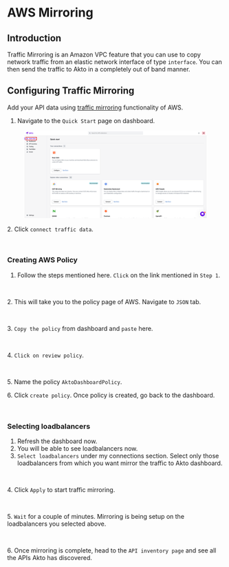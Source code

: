 # AWS Mirroring

## Introduction

Traffic Mirroring is an Amazon VPC feature that you can use to copy network traffic from an elastic network interface of type `interface`. You can then send the traffic to Akto in a completely out of band manner.

## Configuring Traffic Mirroring&#x20;

Add your API data using [traffic mirroring](https://docs.aws.amazon.com/vpc/latest/mirroring/what-is-traffic-mirroring.html) functionality of AWS.&#x20;

1. Navigate to the `Quick Start` page on dashboard.

<figure><img src="../.gitbook/assets/Frame 10 (1).png" alt=""><figcaption></figcaption></figure>

2\. Click `connect traffic data`.

<figure><img src="../.gitbook/assets/Frame 11 (1).png" alt=""><figcaption></figcaption></figure>

### Creating AWS Policy

1. Follow the steps mentioned here. `Click` on the link mentioned in `Step 1`.

<figure><img src="../.gitbook/assets/Frame 15 (4).png" alt=""><figcaption></figcaption></figure>

2\. This will take you to the policy page of AWS. Navigate to `JSON` tab.

<figure><img src="../.gitbook/assets/Frame 16 (5).png" alt=""><figcaption></figcaption></figure>

3\. `Copy the policy` from dashboard and `paste` here.

<figure><img src="../.gitbook/assets/Frame 17 (12).png" alt=""><figcaption></figcaption></figure>

&#x20;4\. `Click on review policy`.

<figure><img src="../.gitbook/assets/Frame 18 (2).png" alt=""><figcaption></figcaption></figure>

5\. Name the policy `AktoDashboardPolicy`.

6\. Click `create policy`. Once policy is created, go back to the dashboard.

<figure><img src="../.gitbook/assets/Frame 19 (4).png" alt=""><figcaption></figcaption></figure>

### Selecting loadbalancers

1. Refresh the dashboard now.
2. You will be able to see loadbalancers now.
3. `Select loadbalancers` under my connections section. Select only those loadbalancers from which you want mirror the traffic to Akto dashboard.&#x20;

<figure><img src="../.gitbook/assets/Frame 12 (1) (1).png" alt=""><figcaption></figcaption></figure>

4\. Click `Apply` to start traffic mirroring.

<figure><img src="../.gitbook/assets/Frame 14 (2) (1).png" alt=""><figcaption></figcaption></figure>

5\. `Wait` for a couple of minutes. Mirroring is being setup on the loadbalancers you selected above.

<figure><img src="../.gitbook/assets/Screen Shot 2023-01-04 at 3.13 1.png" alt=""><figcaption></figcaption></figure>

6\. Once mirroring is complete, head to the `API inventory page` and see all the APIs Akto has discovered.
